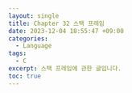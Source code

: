 ```yaml
---
layout: single
title: Chapter 32 스택 프레임
date: 2023-12-04 18:55:47 +09:00
categories:
  - Language
tags:
  - C
excerpt: 스택 프레임에 관한 글입니다.
toc: true
---
```

